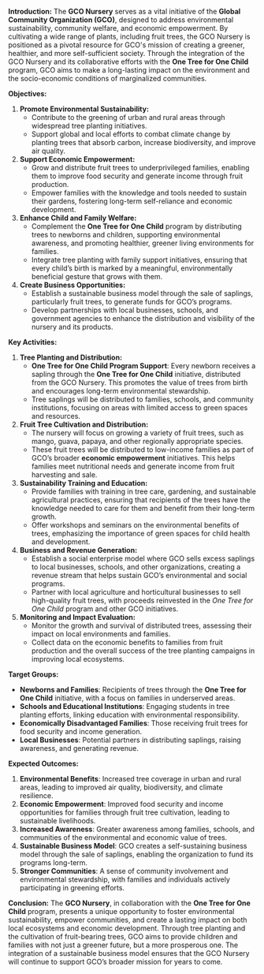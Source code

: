 **Introduction:** The **GCO Nursery** serves as a vital initiative of the **Global Community Organization (GCO)**, designed to address environmental sustainability, community welfare, and economic empowerment. By cultivating a wide range of plants, including fruit trees, the GCO Nursery is positioned as a pivotal resource for GCO's mission of creating a greener, healthier, and more self-sufficient society. Through the integration of the GCO Nursery and its collaborative efforts with the **One Tree for One Child** program, GCO aims to make a long-lasting impact on the environment and the socio-economic conditions of marginalized communities.

**Objectives:**

1. **Promote Environmental Sustainability:**
    - Contribute to the greening of urban and rural areas through widespread tree planting initiatives.
    - Support global and local efforts to combat climate change by planting trees that absorb carbon, increase biodiversity, and improve air quality.
2. **Support Economic Empowerment:**
    - Grow and distribute fruit trees to underprivileged families, enabling them to improve food security and generate income through fruit production.
    - Empower families with the knowledge and tools needed to sustain their gardens, fostering long-term self-reliance and economic development.
3. **Enhance Child and Family Welfare:**
    - Complement the **One Tree for One Child** program by distributing trees to newborns and children, supporting environmental awareness, and promoting healthier, greener living environments for families.
    - Integrate tree planting with family support initiatives, ensuring that every child’s birth is marked by a meaningful, environmentally beneficial gesture that grows with them.
4. **Create Business Opportunities:**
    - Establish a sustainable business model through the sale of saplings, particularly fruit trees, to generate funds for GCO’s programs.
    - Develop partnerships with local businesses, schools, and government agencies to enhance the distribution and visibility of the nursery and its products.

**Key Activities:**

1. **Tree Planting and Distribution:**
    - **One Tree for One Child Program Support**: Every newborn receives a sapling through the **One Tree for One Child** initiative, distributed from the GCO Nursery. This promotes the value of trees from birth and encourages long-term environmental stewardship.
    - Tree saplings will be distributed to families, schools, and community institutions, focusing on areas with limited access to green spaces and resources.
2. **Fruit Tree Cultivation and Distribution:**
    - The nursery will focus on growing a variety of fruit trees, such as mango, guava, papaya, and other regionally appropriate species.
    - These fruit trees will be distributed to low-income families as part of GCO’s broader **economic empowerment** initiatives. This helps families meet nutritional needs and generate income from fruit harvesting and sale.
3. **Sustainability Training and Education:**
    - Provide families with training in tree care, gardening, and sustainable agricultural practices, ensuring that recipients of the trees have the knowledge needed to care for them and benefit from their long-term growth.
    - Offer workshops and seminars on the environmental benefits of trees, emphasizing the importance of green spaces for child health and development.
4. **Business and Revenue Generation:**
    - Establish a social enterprise model where GCO sells excess saplings to local businesses, schools, and other organizations, creating a revenue stream that helps sustain GCO’s environmental and social programs.
    - Partner with local agriculture and horticultural businesses to sell high-quality fruit trees, with proceeds reinvested in the _One Tree for One Child_ program and other GCO initiatives.
5. **Monitoring and Impact Evaluation:**
    - Monitor the growth and survival of distributed trees, assessing their impact on local environments and families.
    - Collect data on the economic benefits to families from fruit production and the overall success of the tree planting campaigns in improving local ecosystems.

**Target Groups:**

- **Newborns and Families**: Recipients of trees through the **One Tree for One Child** initiative, with a focus on families in underserved areas.
- **Schools and Educational Institutions**: Engaging students in tree planting efforts, linking education with environmental responsibility.
- **Economically Disadvantaged Families**: Those receiving fruit trees for food security and income generation.
- **Local Businesses**: Potential partners in distributing saplings, raising awareness, and generating revenue.

**Expected Outcomes:**

1. **Environmental Benefits**: Increased tree coverage in urban and rural areas, leading to improved air quality, biodiversity, and climate resilience.
2. **Economic Empowerment**: Improved food security and income opportunities for families through fruit tree cultivation, leading to sustainable livelihoods.
3. **Increased Awareness**: Greater awareness among families, schools, and communities of the environmental and economic value of trees.
4. **Sustainable Business Model**: GCO creates a self-sustaining business model through the sale of saplings, enabling the organization to fund its programs long-term.
5. **Stronger Communities**: A sense of community involvement and environmental stewardship, with families and individuals actively participating in greening efforts.

**Conclusion:** The **GCO Nursery**, in collaboration with the **One Tree for One Child** program, presents a unique opportunity to foster environmental sustainability, empower communities, and create a lasting impact on both local ecosystems and economic development. Through tree planting and the cultivation of fruit-bearing trees, GCO aims to provide children and families with not just a greener future, but a more prosperous one. The integration of a sustainable business model ensures that the GCO Nursery will continue to support GCO’s broader mission for years to come.